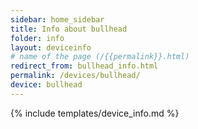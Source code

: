 ```yaml
---
sidebar: home_sidebar
title: Info about bullhead
folder: info
layout: deviceinfo
# name of the page (/{{permalink}}.html)
redirect_from: bullhead_info.html
permalink: /devices/bullhead/
device: bullhead
---
```

{% include templates/device_info.md %}
